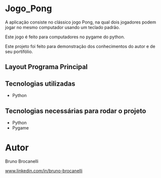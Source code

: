 # Jogo_Pong
A aplicação consiste no clássico jogo Pong, na qual dois jogadores podem jogar no mesmo computador usando um teclado padrão.  

Este jogo é feito para computadores no pygame do python. 

Este projeto foi feito para demonstração dos conhecimentos do autor e de seu portifólio.

## Layout Programa Principal


## Tecnologias utilizadas

- Python

## Tecnologias necessárias para rodar o projeto

- Python
- Pygame

# Autor

Bruno Brocanelli

www.linkedin.com/in/bruno-brocanelli
